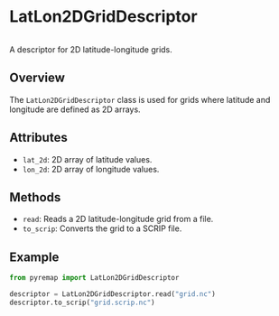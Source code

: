 # LatLon2DGridDescriptor
```{index} single: Mesh Descriptors; LatLon2DGridDescriptor
```

A descriptor for 2D latitude-longitude grids.

## Overview
The `LatLon2DGridDescriptor` class is used for grids where latitude and longitude are defined as 2D arrays.

## Attributes
- `lat_2d`: 2D array of latitude values.
- `lon_2d`: 2D array of longitude values.

## Methods
- `read`: Reads a 2D latitude-longitude grid from a file.
- `to_scrip`: Converts the grid to a SCRIP file.

## Example
```python
from pyremap import LatLon2DGridDescriptor

descriptor = LatLon2DGridDescriptor.read("grid.nc")
descriptor.to_scrip("grid.scrip.nc")
```